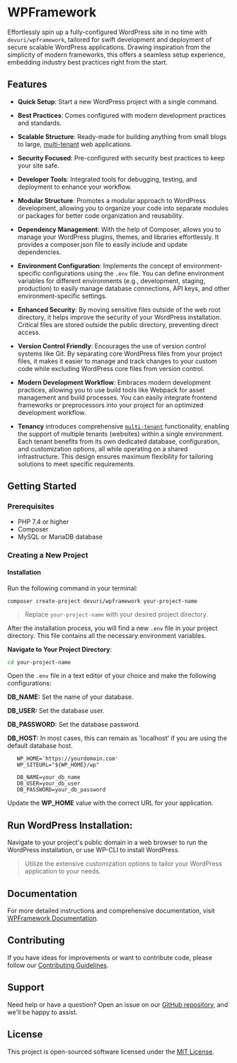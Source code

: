 # WPFramework

Effortlessly spin up a fully-configured WordPress site in no time with `devuri/wpframework`, tailored for swift development and deployment of secure scalable WordPress applications. Drawing inspiration from the simplicity of modern frameworks, this offers a seamless setup experience, embedding industry best practices right from the start.

## Features

- **Quick Setup**: Start a new WordPress project with a single command.
- **Best Practices**: Comes configured with modern development practices and standards.
- **Scalable Structure**: Ready-made for building anything from small blogs to large, [multi-tenant](#) web applications.
- **Security Focused**: Pre-configured with security best practices to keep your site safe.
- **Developer Tools**: Integrated tools for debugging, testing, and deployment to enhance your workflow.

- **Modular Structure**: Promotes a modular approach to WordPress development, allowing you to organize your code into separate modules or packages for better code organization and reusability.
- **Dependency Management**: With the help of Composer, allows you to manage your WordPress plugins, themes, and libraries effortlessly. It provides a composer.json file to easily include and update dependencies.
- **Environment Configuration**: Implements the concept of environment-specific configurations using the `.env` file. You can define environment variables for different environments (e.g., development, staging, production) to easily manage database connections, API keys, and other environment-specific settings.
- **Enhanced Security**: By moving sensitive files outside of the web root directory, it helps improve the security of your WordPress installation. Critical files are stored outside the public directory, preventing direct access.
- **Version Control Friendly**: Encourages the use of version control systems like Git. By separating core WordPress files from your project files, it makes it easier to manage and track changes to your custom code while excluding WordPress core files from version control.
- **Modern Development Workflow**: Embraces modern development practices, allowing you to use build tools like Webpack for asset management and build processes. You can easily integrate frontend frameworks or preprocessors into your project for an optimized development workflow.
- **Tenancy** introduces comprehensive [`multi-tenant`](https://devuri.github.io/wp-framework/multi-tenant/) functionality, enabling the support of multiple tenants (websites) within a single environment. Each tenant benefits from its own dedicated database, configuration, and customization options, all while operating on a shared infrastructure. This design ensures maximum flexibility for tailoring solutions to meet specific requirements.

## Getting Started

### Prerequisites

- PHP 7.4 or higher
- Composer
- MySQL or MariaDB database

### Creating a New Project

#### Installation

Run the following command in your terminal:

```shell
composer create-project devuri/wpframework your-project-name
```
> Replace `your-project-name` with your desired project directory.

After the installation process, you will find a new `.env` file in your project directory. This file contains all the necessary environment variables.

**Navigate to Your Project Directory**:

   ```bash
   cd your-project-name
   ```

Open the `.env` file in a text editor of your choice and make the following configurations:

**DB_NAME:** Set the name of your database.

**DB_USER:** Set the database user.

**DB_PASSWORD:** Set the database password.

**DB_HOST:** In most cases, this can remain as 'localhost' if you are using the default database host.

```shell
   WP_HOME='https://yourdomain.com'
   WP_SITEURL="${WP_HOME}/wp"
   
   DB_NAME=your_db_name
   DB_USER=your_db_user
   DB_PASSWORD=your_db_password
```

Update the **WP_HOME** value with the correct URL for your application.

## Run WordPress Installation:

   Navigate to your project's public domain in a web browser to run the WordPress installation, or use WP-CLI to install WordPress.
   > Utilize the extensive customization options to tailor your WordPress application to your needs.

## Documentation

For more detailed instructions and comprehensive documentation, visit [WPFramework Documentation](#).

## Contributing

If you have ideas for improvements or want to contribute code, please follow our [Contributing Guidelines](#).

## Support

Need help or have a question? Open an issue on our [GitHub repository](https://github.com/devuri/wpframework/issues), and we'll be happy to assist.

## License

This project is open-sourced software licensed under the [MIT License](LICENSE).
